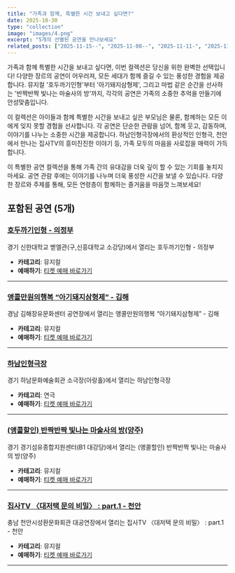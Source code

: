 ```yaml
---
title: "가족과 함께, 특별한 시간 보내고 싶다면?"
date: 2025-10-30
type: "collection"
image: "images/4.png"
excerpt: "5개의 선별된 공연을 만나보세요"
related_posts: ["2025-11-15--", "2025-11-08--", "2025-11-11-", "2025-11-15-", "2025-11-08-TV-----part1--"]
---
```


가족과 함께 특별한 시간을 보내고 싶다면, 이번 컬렉션은 당신을 위한 완벽한 선택입니다! 다양한 장르의 공연이 어우러져, 모든 세대가 함께 즐길 수 있는 풍성한 경험을 제공합니다. 뮤지컬 '호두까기인형'부터 '아기돼지삼형제', 그리고 마법 같은 순간을 선사하는 '반짝반짝 빛나는 마술사의 방'까지, 각각의 공연은 가족의 소중한 추억을 만들기에 안성맞춤입니다. 

이 컬렉션은 아이들과 함께 특별한 시간을 보내고 싶은 부모님은 물론, 함께하는 모든 이에게 잊지 못할 경험을 선사합니다. 각 공연은 단순한 관람을 넘어, 함께 웃고, 감동하며, 이야기를 나누는 소중한 시간을 제공합니다. 하남인형극장에서의 환상적인 인형극, 천안에서 만나는 집사TV의 흥미진진한 이야기 등, 가족 모두의 마음을 사로잡을 매력이 가득합니다. 

이 특별한 공연 컬렉션을 통해 가족 간의 유대감을 더욱 깊이 할 수 있는 기회를 놓치지 마세요. 공연 관람 후에는 이야기를 나누며 더욱 풍성한 시간을 보낼 수 있습니다. 다양한 장르와 주제를 통해, 모든 연령층이 함께하는 즐거움을 마음껏 느껴보세요!

## 포함된 공연 (5개)

### [호두까기인형 - 의정부](post.html?id=2025-11-15--)

경기 신한대학교 벧엘관(구,신흥대학교 소강당)에서 열리는 호두까기인형 - 의정부

- **카테고리**: 뮤지컬
- **예매하기**: [티켓 예매 바로가기](https://tickets.interpark.com/goods/25013027)

---

### [앵콜만원의행복 “아기돼지삼형제” - 김해](post.html?id=2025-11-08--)

경남 김해장유문화센터 공연장에서 열리는 앵콜만원의행복 “아기돼지삼형제” - 김해

- **카테고리**: 뮤지컬
- **예매하기**: [티켓 예매 바로가기](https://tickets.interpark.com/goods/25013032)

---

### [하남인형극장](post.html?id=2025-11-11-)

경기 하남문화예술회관 소극장(아랑홀)에서 열리는 하남인형극장

- **카테고리**: 연극
- **예매하기**: [티켓 예매 바로가기](https://tickets.interpark.com/goods/25013225)

---

### [(앵콜할인) 반짝반짝 빛나는 마술사의 방(양주)](post.html?id=2025-11-15-)

경기 경기섬유종합지원센터(B1 대강당)에서 열리는 (앵콜할인) 반짝반짝 빛나는 마술사의 방(양주)

- **카테고리**: 뮤지컬
- **예매하기**: [티켓 예매 바로가기](https://tickets.interpark.com/goods/25013415)

---

### [집사TV 〈대저택 문의 비밀〉 : part.1 - 천안](post.html?id=2025-11-08-TV-----part1--)

충남 천안시성환문화회관 대공연장에서 열리는 집사TV 〈대저택 문의 비밀〉 : part.1 - 천안

- **카테고리**: 뮤지컬
- **예매하기**: [티켓 예매 바로가기](https://tickets.interpark.com/goods/25013500)

---

